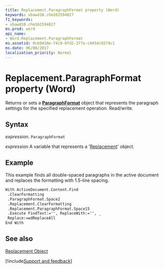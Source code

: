 ```yaml
---
title: Replacement.ParagraphFormat property (Word)
keywords: vbawd10.chm162594827
f1_keywords:
- vbawd10.chm162594827
ms.prod: word
api_name:
- Word.Replacement.ParagraphFormat
ms.assetid: 0cb9410e-74c9-0fd2-377e-c045dc0274c1
ms.date: 06/08/2017
localization_priority: Normal
---
```



# Replacement.ParagraphFormat property (Word)

Returns or sets a  **[ParagraphFormat](Word.ParagraphFormat.md)** object that represents the paragraph settings for the specified replacement operation. Read/write.


## Syntax

_expression_. `ParagraphFormat`

_expression_ A variable that represents a '[Replacement](Word.Replacement.md)' object.


## Example

This example finds all double-spaced paragraphs in the active document and replaces the formatting with 1.5-line spacing.


```vb
With ActiveDocument.Content.Find 
 .ClearFormatting 
 .ParagraphFormat.Space2 
 .Replacement.ClearFormatting 
 .Replacement.ParagraphFormat.Space15 
 .Execute FindText:="", ReplaceWith:="", _ 
 Replace:=wdReplaceAll 
End With
```


## See also


[Replacement Object](Word.Replacement.md)

[!include[Support and feedback](~/includes/feedback-boilerplate.md)]